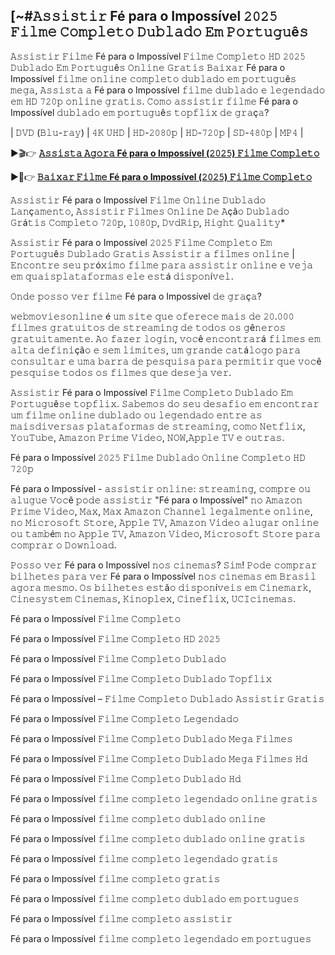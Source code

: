 ## [~#𝙰𝚜𝚜𝚒𝚜𝚝𝚒𝚛 Fé para o Impossível 𝟸𝟶𝟸𝟻 𝙵𝚒𝚕𝚖𝚎 𝙲𝚘𝚖𝚙𝚕𝚎𝚝𝚘 𝙳𝚞𝚋𝚕𝚊𝚍𝚘 𝙴𝚖 𝙿𝚘𝚛𝚝𝚞𝚐𝚞ê𝚜

𝙰𝚜𝚜𝚒𝚜𝚝𝚒𝚛 𝙵𝚒𝚕𝚖𝚎 Fé para o Impossível 𝙵𝚒𝚕𝚖𝚎 𝙲𝚘𝚖𝚙𝚕𝚎𝚝𝚘 𝙷𝙳 𝟸𝟶𝟸𝟻 𝙳𝚞𝚋𝚕𝚊𝚍𝚘 𝙴𝚖 𝙿𝚘𝚛𝚝𝚞𝚐𝚞ê𝚜 𝙾𝚗𝚕𝚒𝚗𝚎 𝙶𝚛𝚊𝚝𝚒𝚜 𝙱𝚊𝚒𝚡𝚊𝚛 Fé para o Impossível 𝚏𝚒𝚕𝚖𝚎 𝚘𝚗𝚕𝚒𝚗𝚎 𝚌𝚘𝚖𝚙𝚕𝚎𝚝𝚘 𝚍𝚞𝚋𝚕𝚊𝚍𝚘 𝚎𝚖 𝚙𝚘𝚛𝚝𝚞𝚐𝚞ê𝚜 𝚖𝚎𝚐𝚊, 𝙰𝚜𝚜𝚒𝚜𝚝𝚊 𝚊 Fé para o Impossível 𝚏𝚒𝚕𝚖𝚎 𝚍𝚞𝚋𝚕𝚊𝚍𝚘 𝚎 𝚕𝚎𝚐𝚎𝚗𝚍𝚊𝚍𝚘 𝚎𝚖 𝙷𝙳 𝟽𝟸𝟶𝚙 𝚘𝚗𝚕𝚒𝚗𝚎 𝚐𝚛𝚊𝚝𝚒𝚜. 𝙲𝚘𝚖𝚘 𝚊𝚜𝚜𝚒𝚜𝚝𝚒𝚛 𝚏𝚒𝚕𝚖𝚎 Fé para o Impossível 𝚍𝚞𝚋𝚕𝚊𝚍𝚘 𝚎𝚖 𝚙𝚘𝚛𝚝𝚞𝚐𝚞ê𝚜 𝚝𝚘𝚙𝚏𝚕𝚒𝚡 𝚍𝚎 𝚐𝚛𝚊ç𝚊?

| 𝙳𝚅𝙳 (𝙱𝚕𝚞-𝚛𝚊𝚢) | 𝟺𝙺 𝚄𝙷𝙳 | 𝙷𝙳-𝟸𝟶𝟾𝟶𝚙 | 𝙷𝙳-𝟽𝟸𝟶𝚙 | 𝚂𝙳-𝟺𝟾𝟶𝚙 | 𝙼𝙿𝟺 |


►🎬👉 <b><a href="https://t.co/nyAzDoE2Q1">𝙰𝚜𝚜𝚒𝚜𝚝𝚊 𝙰𝚐𝚘𝚛𝚊 Fé para o Impossível (𝟸𝟶𝟸𝟻) 𝙵𝚒𝚕𝚖𝚎 𝙲𝚘𝚖𝚙𝚕𝚎𝚝𝚘</a></b>

►📁👉 <b><a href="https://t.co/nyAzDoE2Q1">𝙱𝚊𝚒𝚡𝚊𝚛 𝙵𝚒𝚕𝚖𝚎 Fé para o Impossível (𝟸𝟶𝟸𝟻) 𝙵𝚒𝚕𝚖𝚎 𝙲𝚘𝚖𝚙𝚕𝚎𝚝𝚘</a></b>


𝙰𝚜𝚜𝚒𝚜𝚝𝚒𝚛 Fé para o Impossível 𝙵𝚒𝚕𝚖𝚎 𝙾𝚗𝚕𝚒𝚗𝚎 𝙳𝚞𝚋𝚕𝚊𝚍𝚘 𝙻𝚊𝚗ç𝚊𝚖𝚎𝚗𝚝𝚘, 𝙰𝚜𝚜𝚒𝚜𝚝𝚒𝚛 𝙵𝚒𝚕𝚖𝚎𝚜 𝙾𝚗𝚕𝚒𝚗𝚎 𝙳𝚎 𝙰çã𝚘 𝙳𝚞𝚋𝚕𝚊𝚍𝚘 𝙶𝚛á𝚝𝚒𝚜 𝙲𝚘𝚖𝚙𝚕𝚎𝚝𝚘 𝟽𝟸𝟶𝚙, 𝟷𝟶𝟾𝟶𝚙, 𝙳𝚟𝚍𝚁𝚒𝚙, 𝙷𝚒𝚐𝚑𝚝 𝚀𝚞𝚊𝚕𝚒𝚝𝚢*

𝙰𝚜𝚜𝚒𝚜𝚝𝚒𝚛 Fé para o Impossível 𝟸𝟶𝟸𝟻 𝙵𝚒𝚕𝚖𝚎 𝙲𝚘𝚖𝚙𝚕𝚎𝚝𝚘 𝙴𝚖 𝙿𝚘𝚛𝚝𝚞𝚐𝚞ê𝚜 𝙳𝚞𝚋𝚕𝚊𝚍𝚘 𝙶𝚛𝚊𝚝𝚒𝚜
𝙰𝚜𝚜𝚒𝚜𝚝𝚒𝚛 𝚊 𝚏𝚒𝚕𝚖𝚎𝚜 𝚘𝚗𝚕𝚒𝚗𝚎 | 𝙴𝚗𝚌𝚘𝚗𝚝𝚛𝚎 𝚜𝚎𝚞 𝚙𝚛ó𝚡𝚒𝚖𝚘 𝚏𝚒𝚕𝚖𝚎 𝚙𝚊𝚛𝚊 𝚊𝚜𝚜𝚒𝚜𝚝𝚒𝚛 𝚘𝚗𝚕𝚒𝚗𝚎 𝚎 𝚟𝚎𝚓𝚊 𝚎𝚖 𝚚𝚞𝚊𝚒𝚜𝚙𝚕𝚊𝚝𝚊𝚏𝚘𝚛𝚖𝚊𝚜 𝚎𝚕𝚎 𝚎𝚜𝚝á 𝚍𝚒𝚜𝚙𝚘𝚗í𝚟𝚎𝚕.

𝙾𝚗𝚍𝚎 𝚙𝚘𝚜𝚜𝚘 𝚟𝚎𝚛 𝚏𝚒𝚕𝚖𝚎 Fé para o Impossível 𝚍𝚎 𝚐𝚛𝚊ç𝚊?

𝚠𝚎𝚋𝚖𝚘𝚟𝚒𝚎𝚜𝚘𝚗𝚕𝚒𝚗𝚎 é 𝚞𝚖 𝚜𝚒𝚝𝚎 𝚚𝚞𝚎 𝚘𝚏𝚎𝚛𝚎𝚌𝚎 𝚖𝚊𝚒𝚜 𝚍𝚎 𝟸𝟶.𝟶𝟶𝟶 𝚏𝚒𝚕𝚖𝚎𝚜 𝚐𝚛𝚊𝚝𝚞𝚒𝚝𝚘𝚜 𝚍𝚎 𝚜𝚝𝚛𝚎𝚊𝚖𝚒𝚗𝚐 𝚍𝚎 𝚝𝚘𝚍𝚘𝚜 𝚘𝚜 𝚐ê𝚗𝚎𝚛𝚘𝚜 𝚐𝚛𝚊𝚝𝚞𝚒𝚝𝚊𝚖𝚎𝚗𝚝𝚎. 𝙰𝚘 𝚏𝚊𝚣𝚎𝚛 𝚕𝚘𝚐𝚒𝚗, 𝚟𝚘𝚌ê 𝚎𝚗𝚌𝚘𝚗𝚝𝚛𝚊𝚛á 𝚏𝚒𝚕𝚖𝚎𝚜 𝚎𝚖 𝚊𝚕𝚝𝚊 𝚍𝚎𝚏𝚒𝚗𝚒çã𝚘 𝚎 𝚜𝚎𝚖 𝚕𝚒𝚖𝚒𝚝𝚎𝚜, 𝚞𝚖 𝚐𝚛𝚊𝚗𝚍𝚎 𝚌𝚊𝚝á𝚕𝚘𝚐𝚘 𝚙𝚊𝚛𝚊 𝚌𝚘𝚗𝚜𝚞𝚕𝚝𝚊𝚛 𝚎 𝚞𝚖𝚊 𝚋𝚊𝚛𝚛𝚊 𝚍𝚎 𝚙𝚎𝚜𝚚𝚞𝚒𝚜𝚊 𝚙𝚊𝚛𝚊 𝚙𝚎𝚛𝚖𝚒𝚝𝚒𝚛 𝚚𝚞𝚎 𝚟𝚘𝚌ê 𝚙𝚎𝚜𝚚𝚞𝚒𝚜𝚎 𝚝𝚘𝚍𝚘𝚜 𝚘𝚜 𝚏𝚒𝚕𝚖𝚎𝚜 𝚚𝚞𝚎 𝚍𝚎𝚜𝚎𝚓𝚊 𝚟𝚎𝚛.

𝙰𝚜𝚜𝚒𝚜𝚝𝚒𝚛 Fé para o Impossível 𝙵𝚒𝚕𝚖𝚎 𝙲𝚘𝚖𝚙𝚕𝚎𝚝𝚘 𝙳𝚞𝚋𝚕𝚊𝚍𝚘 𝙴𝚖 𝙿𝚘𝚛𝚝𝚞𝚐𝚞ê𝚜𝚎 𝚝𝚘𝚙𝚏𝚕𝚒𝚡. 𝚂𝚊𝚋𝚎𝚖𝚘𝚜 𝚍𝚘 𝚜𝚎𝚞 𝚍𝚎𝚜𝚊𝚏𝚒𝚘 𝚎𝚖 𝚎𝚗𝚌𝚘𝚗𝚝𝚛𝚊𝚛 𝚞𝚖 𝚏𝚒𝚕𝚖𝚎 𝚘𝚗𝚕𝚒𝚗𝚎 𝚍𝚞𝚋𝚕𝚊𝚍𝚘 𝚘𝚞 𝚕𝚎𝚐𝚎𝚗𝚍𝚊𝚍𝚘 𝚎𝚗𝚝𝚛𝚎 𝚊𝚜 𝚖𝚊𝚒𝚜𝚍𝚒𝚟𝚎𝚛𝚜𝚊𝚜 𝚙𝚕𝚊𝚝𝚊𝚏𝚘𝚛𝚖𝚊𝚜 𝚍𝚎 𝚜𝚝𝚛𝚎𝚊𝚖𝚒𝚗𝚐, 𝚌𝚘𝚖𝚘 𝙽𝚎𝚝𝚏𝚕𝚒𝚡, 𝚈𝚘𝚞𝚃𝚞𝚋𝚎, 𝙰𝚖𝚊𝚣𝚘𝚗 𝙿𝚛𝚒𝚖𝚎 𝚅𝚒𝚍𝚎𝚘, 𝙽𝙾𝚆,𝙰𝚙𝚙𝚕𝚎 𝚃𝚅 𝚎 𝚘𝚞𝚝𝚛𝚊𝚜.

Fé para o Impossível 𝟸𝟶𝟸𝟻 𝙵𝚒𝚕𝚖𝚎 𝙳𝚞𝚋𝚕𝚊𝚍𝚘 𝙾𝚗𝚕𝚒𝚗𝚎 𝙲𝚘𝚖𝚙𝚕𝚎𝚝𝚘 𝙷𝙳 𝟽𝟸𝟶𝚙

Fé para o Impossível - 𝚊𝚜𝚜𝚒𝚜𝚝𝚒𝚛 𝚘𝚗𝚕𝚒𝚗𝚎: 𝚜𝚝𝚛𝚎𝚊𝚖𝚒𝚗𝚐, 𝚌𝚘𝚖𝚙𝚛𝚎 𝚘𝚞 𝚊𝚕𝚞𝚐𝚞𝚎
𝚅𝚘𝚌ê 𝚙𝚘𝚍𝚎 𝚊𝚜𝚜𝚒𝚜𝚝𝚒𝚛 "Fé para o Impossível" 𝚗𝚘 𝙰𝚖𝚊𝚣𝚘𝚗 𝙿𝚛𝚒𝚖𝚎 𝚅𝚒𝚍𝚎𝚘, 𝙼𝚊𝚡, 𝙼𝚊𝚡 𝙰𝚖𝚊𝚣𝚘𝚗 𝙲𝚑𝚊𝚗𝚗𝚎𝚕 𝚕𝚎𝚐𝚊𝚕𝚖𝚎𝚗𝚝𝚎 𝚘𝚗𝚕𝚒𝚗𝚎, 𝚗𝚘 𝙼𝚒𝚌𝚛𝚘𝚜𝚘𝚏𝚝 𝚂𝚝𝚘𝚛𝚎, 𝙰𝚙𝚙𝚕𝚎 𝚃𝚅, 𝙰𝚖𝚊𝚣𝚘𝚗 𝚅𝚒𝚍𝚎𝚘 𝚊𝚕𝚞𝚐𝚊𝚛 𝚘𝚗𝚕𝚒𝚗𝚎 𝚘𝚞 𝚝𝚊𝚖𝚋é𝚖 𝚗𝚘 𝙰𝚙𝚙𝚕𝚎 𝚃𝚅, 𝙰𝚖𝚊𝚣𝚘𝚗 𝚅𝚒𝚍𝚎𝚘, 𝙼𝚒𝚌𝚛𝚘𝚜𝚘𝚏𝚝 𝚂𝚝𝚘𝚛𝚎 𝚙𝚊𝚛𝚊 𝚌𝚘𝚖𝚙𝚛𝚊𝚛 𝚘 𝙳𝚘𝚠𝚗𝚕𝚘𝚊𝚍.

𝙿𝚘𝚜𝚜𝚘 𝚟𝚎𝚛 Fé para o Impossível 𝚗𝚘𝚜 𝚌𝚒𝚗𝚎𝚖𝚊𝚜?
𝚂𝚒𝚖! 𝙿𝚘𝚍𝚎 𝚌𝚘𝚖𝚙𝚛𝚊𝚛 𝚋𝚒𝚕𝚑𝚎𝚝𝚎𝚜 𝚙𝚊𝚛𝚊 𝚟𝚎𝚛 Fé para o Impossível 𝚗𝚘𝚜 𝚌𝚒𝚗𝚎𝚖𝚊𝚜 𝚎𝚖 𝙱𝚛𝚊𝚜𝚒𝚕 𝚊𝚐𝚘𝚛𝚊 𝚖𝚎𝚜𝚖𝚘. 𝙾𝚜 𝚋𝚒𝚕𝚑𝚎𝚝𝚎𝚜 𝚎𝚜𝚝ã𝚘 𝚍𝚒𝚜𝚙𝚘𝚗í𝚟𝚎𝚒𝚜 𝚎𝚖 𝙲𝚒𝚗𝚎𝚖𝚊𝚛𝚔, 𝙲𝚒𝚗𝚎𝚜𝚢𝚜𝚝𝚎𝚖 𝙲𝚒𝚗𝚎𝚖𝚊𝚜, 𝙺𝚒𝚗𝚘𝚙𝚕𝚎𝚡, 𝙲𝚒𝚗𝚎𝚏𝚕𝚒𝚡, 𝚄𝙲𝙸𝚌𝚒𝚗𝚎𝚖𝚊𝚜.


Fé para o Impossível 𝙵𝚒𝚕𝚖𝚎 𝙲𝚘𝚖𝚙𝚕𝚎𝚝𝚘

Fé para o Impossível 𝙵𝚒𝚕𝚖𝚎 𝙲𝚘𝚖𝚙𝚕𝚎𝚝𝚘 𝙷𝙳 𝟸𝟶𝟸𝟻

Fé para o Impossível 𝙵𝚒𝚕𝚖𝚎 𝙲𝚘𝚖𝚙𝚕𝚎𝚝𝚘 𝙳𝚞𝚋𝚕𝚊𝚍𝚘

Fé para o Impossível 𝙵𝚒𝚕𝚖𝚎 𝙲𝚘𝚖𝚙𝚕𝚎𝚝𝚘 𝙳𝚞𝚋𝚕𝚊𝚍𝚘 𝚃𝚘𝚙𝚏𝚕𝚒𝚡

Fé para o Impossível – 𝙵𝚒𝚕𝚖𝚎 𝙲𝚘𝚖𝚙𝚕𝚎𝚝𝚘 𝙳𝚞𝚋𝚕𝚊𝚍𝚘 𝙰𝚜𝚜𝚒𝚜𝚝𝚒𝚛 𝙶𝚛𝚊𝚝𝚒𝚜

Fé para o Impossível 𝙵𝚒𝚕𝚖𝚎 𝙲𝚘𝚖𝚙𝚕𝚎𝚝𝚘 𝙻𝚎𝚐𝚎𝚗𝚍𝚊𝚍𝚘

Fé para o Impossível 𝙵𝚒𝚕𝚖𝚎 𝙲𝚘𝚖𝚙𝚕𝚎𝚝𝚘 𝙳𝚞𝚋𝚕𝚊𝚍𝚘 𝙼𝚎𝚐𝚊 𝙵𝚒𝚕𝚖𝚎𝚜

Fé para o Impossível 𝙵𝚒𝚕𝚖𝚎 𝙲𝚘𝚖𝚙𝚕𝚎𝚝𝚘 𝙳𝚞𝚋𝚕𝚊𝚍𝚘 𝙼𝚎𝚐𝚊 𝙵𝚒𝚕𝚖𝚎𝚜 𝙷𝚍

Fé para o Impossível 𝙵𝚒𝚕𝚖𝚎 𝙲𝚘𝚖𝚙𝚕𝚎𝚝𝚘 𝙳𝚞𝚋𝚕𝚊𝚍𝚘 𝙷𝚍

Fé para o Impossível 𝚏𝚒𝚕𝚖𝚎 𝚌𝚘𝚖𝚙𝚕𝚎𝚝𝚘 𝚕𝚎𝚐𝚎𝚗𝚍𝚊𝚍𝚘 𝚘𝚗𝚕𝚒𝚗𝚎 𝚐𝚛𝚊𝚝𝚒𝚜

Fé para o Impossível 𝚏𝚒𝚕𝚖𝚎 𝚌𝚘𝚖𝚙𝚕𝚎𝚝𝚘 𝚍𝚞𝚋𝚕𝚊𝚍𝚘 𝚘𝚗𝚕𝚒𝚗𝚎

Fé para o Impossível 𝚏𝚒𝚕𝚖𝚎 𝚌𝚘𝚖𝚙𝚕𝚎𝚝𝚘 𝚍𝚞𝚋𝚕𝚊𝚍𝚘 𝚘𝚗𝚕𝚒𝚗𝚎 𝚐𝚛𝚊𝚝𝚒𝚜

Fé para o Impossível 𝚏𝚒𝚕𝚖𝚎 𝚌𝚘𝚖𝚙𝚕𝚎𝚝𝚘 𝚕𝚎𝚐𝚎𝚗𝚍𝚊𝚍𝚘 𝚐𝚛𝚊𝚝𝚒𝚜

Fé para o Impossível 𝚏𝚒𝚕𝚖𝚎 𝚌𝚘𝚖𝚙𝚕𝚎𝚝𝚘 𝚐𝚛𝚊𝚝𝚒𝚜

Fé para o Impossível 𝚏𝚒𝚕𝚖𝚎 𝚌𝚘𝚖𝚙𝚕𝚎𝚝𝚘 𝚍𝚞𝚋𝚕𝚊𝚍𝚘 𝚎𝚖 𝚙𝚘𝚛𝚝𝚞𝚐𝚞𝚎𝚜

Fé para o Impossível 𝚏𝚒𝚕𝚖𝚎 𝚌𝚘𝚖𝚙𝚕𝚎𝚝𝚘 𝚊𝚜𝚜𝚒𝚜𝚝𝚒𝚛

Fé para o Impossível 𝚏𝚒𝚕𝚖𝚎 𝚌𝚘𝚖𝚙𝚕𝚎𝚝𝚘 𝚕𝚎𝚐𝚎𝚗𝚍𝚊𝚍𝚘 𝚎𝚖 𝚙𝚘𝚛𝚝𝚞𝚐𝚞𝚎𝚜

